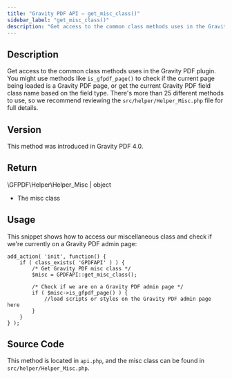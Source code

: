 ```yaml
---
title: "Gravity PDF API – get_misc_class()"
sidebar_label: "get_misc_class()"
description: "Get access to the common class methods uses in the Gravity PDF plugin. There's over 25 different methods to utilise. "
---
```


## Description

Get access to the common class methods uses in the Gravity PDF plugin. You might use methods like `is_gfpdf_page()` to check if the current page being loaded is a Gravity PDF page, or get the current Gravity PDF field class name based on the field type. There's more than 25 different methods to use, so we recommend reviewing the `src/helper/Helper_Misc.php` file for full details.

## Version

This method was introduced in Gravity PDF 4.0.

## Return

\\GFPDF\\Helper\\Helper\_Misc \| object
* The misc class

## Usage

This snippet shows how to access our miscellaneous class and check if we're currently on a Gravity PDF admin page:

```
add_action( 'init', function() {
    if ( class_exists( 'GPDFAPI' ) ) {
        /* Get Gravity PDF misc class */
        $misc = GPDFAPI::get_misc_class();

        /* Check if we are on a Gravity PDF admin page */
        if ( $misc->is_gfpdf_page() ) {
            //load scripts or styles on the Gravity PDF admin page here
        }
    }
} );
```

## Source Code

This method is located in `api.php`, and the misc class can be found in `src/helper/Helper_Misc.php`.

